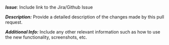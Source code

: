<!--
  Thanks for submitting a pull request!
  We appreciate you spending the time to work on these changes.
  Please provide enough information so that others can review your pull request.
  
  Please read the contribution document: https://github.com/lacework/terraform-aws-ecr/blob/main/CONTRIBUTING.md
--->

***Issue***: Include link to the Jira/Github Issue

***Description:***
Provide a detailed description of the changes made by this pull request.

***Additional Info:***
Include any other relevant information such as how to use the new functionality, screenshots, etc.

